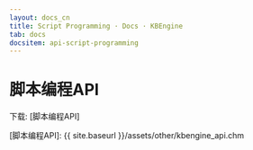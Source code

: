 ```yaml
---
layout: docs_cn
title: Script Programming · Docs · KBEngine
tab: docs
docsitem: api-script-programming
---
```


脚本编程API
====================

下载: 
[脚本编程API]



[脚本编程API]: {{ site.baseurl }}/assets/other/kbengine_api.chm